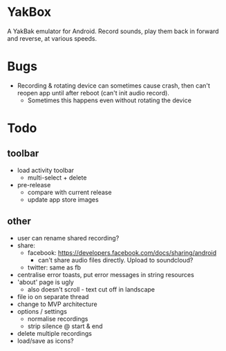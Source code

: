 YakBox
======

A YakBak emulator for Android. Record sounds, play them back in forward
and reverse, at various speeds.

# Bugs
- Recording & rotating device can sometimes cause crash, then can't
  reopen app until after reboot (can't init audio record).
    + Sometimes this happens even without rotating the device

# Todo
## toolbar
- load activity toolbar
    + multi-select + delete
- pre-release
    + compare with current release
    + update app store images
## other
- user can rename shared recording?
- share:
    + facebook: https://developers.facebook.com/docs/sharing/android
        * can't share audio files directly. Upload to soundcloud?
    + twitter: same as fb
- centralise error toasts, put error messages in string resources
- 'about' page is ugly
    + also doesn't scroll - text cut off in landscape
- file io on separate thread
- change to MVP architecture
- options / settings
    + normalise recordings
    + strip silence @ start & end
- delete multiple recordings
- load/save as icons?
